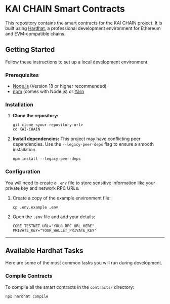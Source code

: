 # KAI CHAIN Smart Contracts

This repository contains the smart contracts for the KAI CHAIN project. It is built using [Hardhat](https://hardhat.org/), a professional development environment for Ethereum and EVM-compatible chains.

## Getting Started

Follow these instructions to set up a local development environment.

### Prerequisites

* [Node.js](https://nodejs.org/en/) (Version 18 or higher recommended)
* [npm](https://www.npmjs.com/) (comes with Node.js) or [Yarn](https://yarnpkg.com/)

### Installation

1.  **Clone the repository:**
    ```shell
    git clone <your-repository-url>
    cd KAI-CHAIN
    ```

2.  **Install dependencies:**
    This project may have conflicting peer dependencies. Use the `--legacy-peer-deps` flag to ensure a smooth installation.
    ```shell
    npm install --legacy-peer-deps
    ```

### Configuration

You will need to create a `.env` file to store sensitive information like your private key and network RPC URLs.

1.  Create a copy of the example environment file:
    ```shell
    cp .env.example .env
    ```

2.  Open the `.env` file and add your details:
    ```
    CORE_TESTNET_URL="YOUR_RPC_URL_HERE"
    PRIVATE_KEY="YOUR_WALLET_PRIVATE_KEY"
    ```

---

## Available Hardhat Tasks

Here are some of the most common tasks you will run during development.

### Compile Contracts

To compile all the smart contracts in the `contracts/` directory:
```shell
npx hardhat compile
